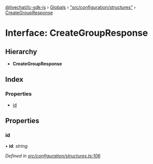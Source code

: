 [@livechat/lc-sdk-js](../README.md) › [Globals](../globals.md) › ["src/configuration/structures"](../modules/_src_configuration_structures_.md) › [CreateGroupResponse](_src_configuration_structures_.creategroupresponse.md)

# Interface: CreateGroupResponse

## Hierarchy

* **CreateGroupResponse**

## Index

### Properties

* [id](_src_configuration_structures_.creategroupresponse.md#id)

## Properties

###  id

• **id**: *string*

*Defined in [src/configuration/structures.ts:106](https://github.com/livechat/lc-sdk-js/blob/e25bbbb/src/configuration/structures.ts#L106)*
